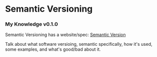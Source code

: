 # Semantic Versioning
### My Knowledge v0.1.0
Semantic Versioning has a website/spec: [Semantic Version](http://semver.org/)

Talk about what software versioing, semantic specifically, how it's used, some examples, and what's good/bad about it.
